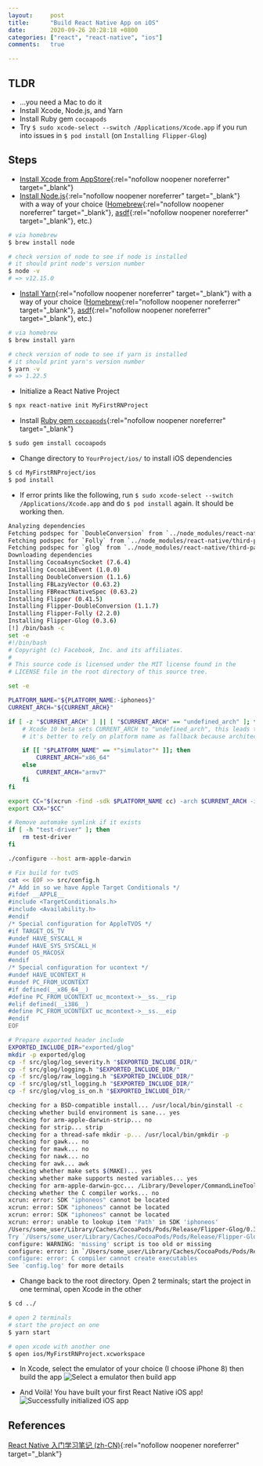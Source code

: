 ```yaml
---
layout:     post
title:      "Build React Native App on iOS"
date:       2020-09-26 20:28:18 +0800
categories: ["react", "react-native", "ios"]
comments:   true

---
```

## TLDR
- ...you need a Mac to do it
- Install Xcode, Node.js, and Yarn
- Install Ruby gem `cocoapods`
- Try `$ sudo xcode-select --switch /Applications/Xcode.app` if you run into issues in `$ pod install` (on `Installing Flipper-Glog`)

## Steps
- [Install Xcode from AppStore](https://apps.apple.com/us/app/xcode/id497799835?mt=12){:rel="nofollow noopener noreferrer" target="_blank"}
- [Install Node.js](https://nodejs.org/){:rel="nofollow noopener noreferrer" target="_blank"} with a way of your choice ([Homebrew](https://formulae.brew.sh/formula/node){:rel="nofollow noopener noreferrer" target="_blank"}, [asdf](https://github.com/asdf-vm/asdf-nodejs){:rel="nofollow noopener noreferrer" target="_blank"}, etc.)

```sh
# via homebrew
$ brew install node

# check version of node to see if node is installed
# it should print node's version number
$ node -v
# => v12.15.0
```

- [Install Yarn](https://classic.yarnpkg.com/en/docs/install/#mac-stable){:rel="nofollow noopener noreferrer" target="_blank"} with a way of your choice ([Homebrew](https://formulae.brew.sh/formula/node){:rel="nofollow noopener noreferrer" target="_blank"}, [asdf](https://github.com/twuni/asdf-yarn){:rel="nofollow noopener noreferrer" target="_blank"}, etc.)

```sh
# via homebrew
$ brew install yarn

# check version of node to see if yarn is installed
# it should print yarn's version number
$ yarn -v
# => 1.22.5
```

- Initialize a React Native Project

```sh
$ npx react-native init MyFirstRNProject
```

- Install [Ruby gem `cocoapods`](https://cocoapods.org/){:rel="nofollow noopener noreferrer" target="_blank"}

```sh
$ sudo gem install cocoapods
```

- Change directory to `YourProject/ios/` to install iOS dependencies 

```sh
$ cd MyFirstRNProject/ios
$ pod install
```

- If error prints like the following, run `$ sudo xcode-select --switch /Applications/Xcode.app` and do `$ pod install` again. It should be working then.

```sh
Analyzing dependencies
Fetching podspec for `DoubleConversion` from `../node_modules/react-native/third-party-podspecs/DoubleConversion.podspec`
Fetching podspec for `Folly` from `../node_modules/react-native/third-party-podspecs/Folly.podspec`
Fetching podspec for `glog` from `../node_modules/react-native/third-party-podspecs/glog.podspec`
Downloading dependencies
Installing CocoaAsyncSocket (7.6.4)
Installing CocoaLibEvent (1.0.0)
Installing DoubleConversion (1.1.6)
Installing FBLazyVector (0.63.2)
Installing FBReactNativeSpec (0.63.2)
Installing Flipper (0.41.5)
Installing Flipper-DoubleConversion (1.1.7)
Installing Flipper-Folly (2.2.0)
Installing Flipper-Glog (0.3.6)
[!] /bin/bash -c
set -e
#!/bin/bash
# Copyright (c) Facebook, Inc. and its affiliates.
#
# This source code is licensed under the MIT license found in the
# LICENSE file in the root directory of this source tree.

set -e

PLATFORM_NAME="${PLATFORM_NAME:-iphoneos}"
CURRENT_ARCH="${CURRENT_ARCH}"

if [ -z "$CURRENT_ARCH" ] || [ "$CURRENT_ARCH" == "undefined_arch" ]; then
    # Xcode 10 beta sets CURRENT_ARCH to "undefined_arch", this leads to incorrect linker arg.
    # it's better to rely on platform name as fallback because architecture differs between simulator and device

    if [[ "$PLATFORM_NAME" == *"simulator"* ]]; then
        CURRENT_ARCH="x86_64"
    else
        CURRENT_ARCH="armv7"
    fi
fi

export CC="$(xcrun -find -sdk $PLATFORM_NAME cc) -arch $CURRENT_ARCH -isysroot $(xcrun -sdk $PLATFORM_NAME --show-sdk-path)"
export CXX="$CC"

# Remove automake symlink if it exists
if [ -h "test-driver" ]; then
    rm test-driver
fi

./configure --host arm-apple-darwin

# Fix build for tvOS
cat << EOF >> src/config.h
/* Add in so we have Apple Target Conditionals */
#ifdef __APPLE__
#include <TargetConditionals.h>
#include <Availability.h>
#endif
/* Special configuration for AppleTVOS */
#if TARGET_OS_TV
#undef HAVE_SYSCALL_H
#undef HAVE_SYS_SYSCALL_H
#undef OS_MACOSX
#endif
/* Special configuration for ucontext */
#undef HAVE_UCONTEXT_H
#undef PC_FROM_UCONTEXT
#if defined(__x86_64__)
#define PC_FROM_UCONTEXT uc_mcontext->__ss.__rip
#elif defined(__i386__)
#define PC_FROM_UCONTEXT uc_mcontext->__ss.__eip
#endif
EOF

# Prepare exported header include
EXPORTED_INCLUDE_DIR="exported/glog"
mkdir -p exported/glog
cp -f src/glog/log_severity.h "$EXPORTED_INCLUDE_DIR/"
cp -f src/glog/logging.h "$EXPORTED_INCLUDE_DIR/"
cp -f src/glog/raw_logging.h "$EXPORTED_INCLUDE_DIR/"
cp -f src/glog/stl_logging.h "$EXPORTED_INCLUDE_DIR/"
cp -f src/glog/vlog_is_on.h "$EXPORTED_INCLUDE_DIR/"

checking for a BSD-compatible install... /usr/local/bin/ginstall -c
checking whether build environment is sane... yes
checking for arm-apple-darwin-strip... no
checking for strip... strip
checking for a thread-safe mkdir -p... /usr/local/bin/gmkdir -p
checking for gawk... no
checking for mawk... no
checking for nawk... no
checking for awk... awk
checking whether make sets $(MAKE)... yes
checking whether make supports nested variables... yes
checking for arm-apple-darwin-gcc... /Library/Developer/CommandLineTools/usr/bin/cc -arch armv7 -isysroot
checking whether the C compiler works... no
xcrun: error: SDK "iphoneos" cannot be located
xcrun: error: SDK "iphoneos" cannot be located
xcrun: error: SDK "iphoneos" cannot be located
xcrun: error: unable to lookup item 'Path' in SDK 'iphoneos'
/Users/some_user/Library/Caches/CocoaPods/Pods/Release/Flipper-Glog/0.3.6-1dfd6/missing: Unknown `--is-lightweight' option
Try `/Users/some_user/Library/Caches/CocoaPods/Pods/Release/Flipper-Glog/0.3.6-1dfd6/missing --help' for more information
configure: WARNING: 'missing' script is too old or missing
configure: error: in `/Users/some_user/Library/Caches/CocoaPods/Pods/Release/Flipper-Glog/0.3.6-1dfd6':
configure: error: C compiler cannot create executables
See `config.log' for more details
```

- Change back to the root directory. Open 2 terminals; start the project in one terminal, open Xcode in the other

```sh
$ cd ../

# open 2 terminals
# start the project on one
$ yarn start

# open xcode with another one
$ open ios/MyFirstRNProject.xcworkspace
```

- In Xcode, select the emulator of your choice (I choose iPhone 8) then build the app
![Select a emulator then build app](/assets/images/build-react-native-ios-app/1.jpg)

- And Voilà! You have built your first React Native iOS app!
![Successfully initialized iOS app](/assets/images/build-react-native-ios-app/2.jpg)

## References
[React Native 入门学习笔记 (zh-CN)](https://ry09iu.github.io/web/note/2020/04/09/rn-study-note.html){:rel="nofollow noopener noreferrer" target="_blank"}
